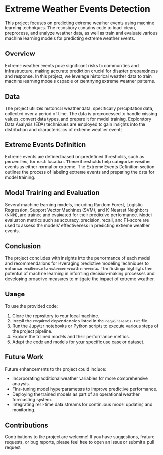 # Extreme Weather Events Detection

This project focuses on predicting extreme weather events using machine learning techniques. The repository contains code to load, clean, preprocess, and analyze weather data, as well as train and evaluate various machine learning models for predicting extreme weather events.

## Overview

Extreme weather events pose significant risks to communities and infrastructure, making accurate prediction crucial for disaster preparedness and response. In this project, we leverage historical weather data to train machine learning models capable of identifying extreme weather patterns.

## Data

The project utilizes historical weather data, specifically precipitation data, collected over a period of time. The data is preprocessed to handle missing values, convert data types, and prepare it for model training. Exploratory Data Analysis (EDA) techniques are employed to gain insights into the distribution and characteristics of extreme weather events.

## Extreme Events Definition

Extreme events are defined based on predefined thresholds, such as percentiles, for each location. These thresholds help categorize weather events as either normal or extreme. The Extreme Events Definition section outlines the process of labeling extreme events and preparing the data for model training.

## Model Training and Evaluation

Several machine learning models, including Random Forest, Logistic Regression, Support Vector Machines (SVM), and K-Nearest Neighbors (KNN), are trained and evaluated for their predictive performance. Model evaluation metrics such as accuracy, precision, recall, and F1-score are used to assess the models' effectiveness in predicting extreme weather events.

## Conclusion

The project concludes with insights into the performance of each model and recommendations for leveraging predictive modeling techniques to enhance resilience to extreme weather events. The findings highlight the potential of machine learning in informing decision-making processes and developing proactive measures to mitigate the impact of extreme weather.

## Usage

To use the provided code:

1. Clone the repository to your local machine.
2. Install the required dependencies listed in the `requirements.txt` file.
3. Run the Jupyter notebooks or Python scripts to execute various steps of the project pipeline.
4. Explore the trained models and their performance metrics.
5. Adapt the code and models for your specific use case or dataset.

## Future Work

Future enhancements to the project could include:

- Incorporating additional weather variables for more comprehensive analysis.
- Fine-tuning model hyperparameters to improve predictive performance.
- Deploying the trained models as part of an operational weather forecasting system.
- Integrating real-time data streams for continuous model updating and monitoring.

## Contributions

Contributions to the project are welcome! If you have suggestions, feature requests, or bug reports, please feel free to open an issue or submit a pull request.
